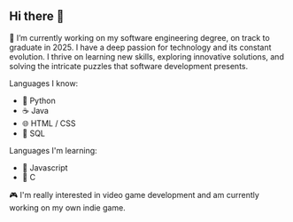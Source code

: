 ## Hi there 👋

<!--
**Kambyrlee/Kambyrlee** is a ✨ _special_ ✨ repository because its `README.md` (this file) appears on your GitHub profile.

Here are some ideas to get you started:

- 🔭 I’m currently working on ...
- 🌱 I’m currently learning ...
- 👯 I’m looking to collaborate on ...
- 🤔 I’m looking for help with ...
- 💬 Ask me about ...
- 📫 How to reach me: ...
- 😄 Pronouns: ...
- ⚡ Fun fact: ...
-->
🔭 I’m currently working on my software engineering degree, on track to graduate in 2025. I have a deep passion for technology and its constant evolution. I thrive on learning new skills, exploring innovative solutions, and solving the intricate puzzles that software development presents.

Languages I know:
- 🐍 Python
- ☕ Java
- 🌐 HTML / CSS
- 🔎 SQL

Languages I'm learning:
- 📜 Javascript
- 🔵 C

🎮 I'm really interested in video game development and am currently working on my own indie game.
